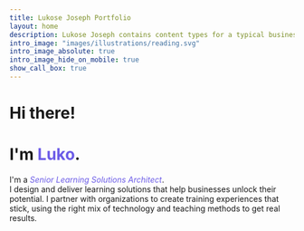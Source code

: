 ```yaml
---
title: Lukose Joseph Portfolio
layout: home
description: Lukose Joseph contains content types for a typical business website. The theme is fully responsive, blazing fast and artfully illustrated.
intro_image: "images/illustrations/reading.svg"
intro_image_absolute: true
intro_image_hide_on_mobile: true
show_call_box: true
---
```


# Hi there! 
# I'm <span style="color: #6C5CE7;">Luko</span>.

I'm a <span style="color: #6C5CE7; font-style: italic;">Senior Learning Solutions Architect</span>. <br> I design and deliver learning solutions that help businesses unlock their potential. I partner with organizations to create training experiences that stick, using the right mix of technology and teaching methods to get real results.
